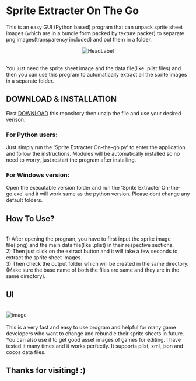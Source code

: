 # Sprite Extracter On The Go
This is an easy GUI (Python based) program that can unpack sprite sheet images (which are in a bundle form packed by texture packer) to separate png images(transparency included) and put them in a folder.
<br><p align='center'>![HeadLabel](https://user-images.githubusercontent.com/89206401/136655387-3a8a7cf4-99ed-4416-bafa-fd0b4bbf9397.png)</p>
<br>You just need the sprite sheet image and the data file(like .plist files) and then you can use this program to automatically extract all the sprite images in a separate folder.
<br>
## DOWNLOAD & INSTALLATION
First [DOWNLOAD](https://github.com/Akascape/Sprite-Extracter-On-The-Go/archive/refs/heads/Version-1.0.zip) this repository then unzip the file and use your desired verison.
### For Python users:
Just simply run the 'Sprite Extracter On-the-go.py' to enter the application and follow the instructions. Modules will be automatically installed so no need to worry, just restart the program after installing.
### For Windows version:
Open the executable version folder and run the 'Sprite Extracter On-the-go.exe' and it will work same as the python version. Please dont change any default folders.
## How To Use?
<br>1) After opening the program, you have to first input the sprite image file(.png) and the main data file(like .plist) in their respective sections.
<br>2) Then just click on the extract button and it will take a few seconds to extract the sprite sheet images.
<br>3) Then check the output folder which will be created in the same directory.
<br>(Make sure the base name of both the files are same and they are in the same directory).
<br>
## UI
<br>![image](https://user-images.githubusercontent.com/89206401/136655763-ddfb4090-c9cf-4397-bebc-1c5d6a2fff8c.png)
<br>
<br>This is a very fast and easy to use program and helpful for many game developers who want to change and rebundle their sprite sheets in future. You can also use it to get good asset images of games for editing. I have tested it many times and it works perfectly. It supports plist, xml, json and cocos data files.
<br>
## Thanks for visiting! :)

